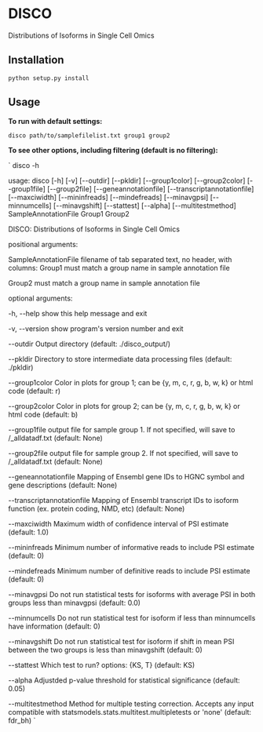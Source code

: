 # DISCO
Distributions of Isoforms in Single Cell Omics

## Installation
`python setup.py install`

## Usage


**To run with default settings:**

`disco path/to/samplefilelist.txt group1 group2`


**To see other options, including filtering (default is no filtering):**


`
disco -h

usage: disco [-h] [-v] [--outdir] [--pkldir] [--group1color] [--group2color]
         [--group1file] [--group2file] [--geneannotationfile]
         [--transcriptannotationfile] [--maxciwidth] [--mininfreads]
         [--mindefreads] [--minavgpsi] [--minnumcells] [--minavgshift]
         [--stattest] [--alpha] [--multitestmethod]
         SampleAnnotationFile Group1 Group2


DISCO: Distributions of Isoforms in Single Cell Omics


positional arguments:


SampleAnnotationFile  filename of tab separated text, no header, with
                    columns: <path to miso summary file> <sample name>
                    <group name>
Group1                must match a group name in sample annotation file

Group2                must match a group name in sample annotation file


optional arguments:

  -h, --help            show this help message and exit

  -v, --version         show program's version number and exit

  --outdir              Output directory (default: ./disco_output/)

  --pkldir              Directory to store intermediate data processing files
                        (default: ./pkldir)

  --group1color         Color in plots for group 1; can be {y, m, c, r, g, b,
                        w, k} or html code (default: r)

  --group2color         Color in plots for group 2; can be {y, m, c, r, g, b,
                        w, k} or html code (default: b)

  --group1file          output file for sample group 1. If not specified, will
                        save to <outdir>/<group1name>_alldatadf.txt (default:
                        None)

  --group2file          output file for sample group 2. If not specified, will
                        save to <outdir>/<group2name>_alldatadf.txt (default:
                        None)

  --geneannotationfile 
                        Mapping of Ensembl gene IDs to HGNC symbol and gene
                        descriptions (default: None)

  --transcriptannotationfile 
                        Mapping of Ensembl transcript IDs to isoform function
                        (ex. protein coding, NMD, etc) (default: None)

  --maxciwidth          Maximum width of confidence interval of PSI estimate
                        (default: 1.0)

  --mininfreads         Minimum number of informative reads to include PSI
                        estimate (default: 0)

  --mindefreads         Minimum number of definitive reads to include PSI
                        estimate (default: 0)
                        
  --minavgpsi           Do not run statistical tests for isoforms with average
                        PSI in both groups less than minavgpsi (default: 0.0)

  --minnumcells         Do not run statistical test for isoform if less than
                        minnumcells have information (default: 0)

  --minavgshift         Do not run statistical test for isoform if shift in
                        mean PSI between the two groups is less than
                        minavgshift (default: 0)

  --stattest            Which test to run? options: {KS, T} (default: KS)

  --alpha               Adjustded p-value threshold for statistical
                        significance (default: 0.05)

  --multitestmethod     Method for multiple testing correction. Accepts any
                        input compatible with
                        statsmodels.stats.multitest.multipletests or 'none'
                        (default: fdr_bh)
`